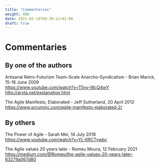 ```yaml
---
title: "Commentaries"
weight: 400
date: 2021-02-14T09:39:11+01:00
draft: true
---
```


# Commentaries

## By one of the authors
Artisanal Retro-Futurism Team-Scale Anarcho-Syndicalism - Brian Marick, 15-16 June 2009  
https://www.youtube.com/watch?v=T5yv-WcQ4wY  
http://arxta.net/explanation.html

The Agile Manifesto, Elaborated - Jeff Sutherland, 20 April 2012  
https://www.scruminc.com/agile-manifesto-elaborated-2/



## By others
The Power of Agile - Sarah Mei, 14 July 2018  
https://www.youtube.com/watch?v=YL-6RCTywbc

The Agile values 20 years later - Romeu Moura, 12 February 2021  
https://medium.com/@Romeu/the-agile-values-20-years-later-63279a067d80
